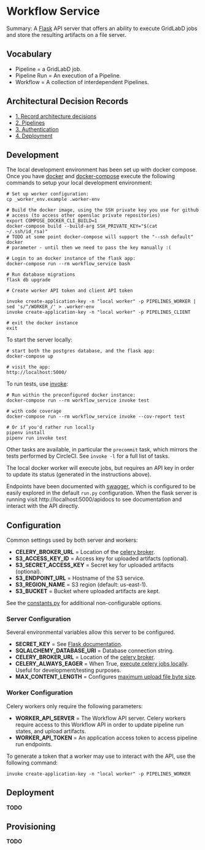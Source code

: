 # Workflow Service

Summary: A [Flask](https://flask.palletsprojects.com/en/1.1.x/) API server that
offers an ability to execute GridLabD jobs and store the resulting artifacts on
a file server.

## Vocabulary

 * Pipeline = a GridLabD job.
 * Pipeline Run = An execution of a Pipeline.
 * Workflow = A collection of interdependent Pipelines.

## Architectural Decision Records

 * [1. Record architecture decisions](docs/adr/0001-record-architecture-decisions.md)
 * [2. Pipelines](docs/adr/0002-pipelines.md)
 * [3. Authentication](docs/adr/0003-authentication.md)
 * [4. Deployment](docs/adr/0004-deployment.md)

## Development

The local development environment has been set up with docker compose. Once you
have [docker](https://docs.docker.com/get-docker/) and [docker-compose](https://docs.docker.com/compose/install/) execute the following commands to setup your local development environment:

    # Set up worker configuration:
    cp _worker_env.example .worker-env

    # Build the docker image, using the SSH private key you use for github
    # access (to access other openslac private repositories)
    export COMPOSE_DOCKER_CLI_BUILD=1
    docker-compose build --build-arg SSH_PRIVATE_KEY="$(cat ~/.ssh/id_rsa)"
    # TODO at some point docker-compose will support the "--ssh default" docker
    # parameter - until then we need to pass the key manually :(

    # Login to an docker instance of the flask app:
    docker-compose run --rm workflow_service bash

    # Run database migrations
    flask db upgrade

    # Create worker API token and client API token

    invoke create-application-key -n "local worker" -p PIPELINES_WORKER | sed 's/^/WORKER_/' > .worker-env
    invoke create-application-key -n "local worker" -p PIPELINES_CLIENT

    # exit the docker instance
    exit

To start the server locally:

    # start both the postgres database, and the flask app:
    docker-compose up

    # visit the app:
    http://localhost:5000/

To run tests, use [invoke](https://pyinvoke.org):

    # Run within the preconfigured docker instance:
    docker-compose run --rm workflow_service invoke test

    # with code coverage
    docker-compose run --rm workflow_service invoke --cov-report test

    # Or if you'd rather run locally
    pipenv install
    pipenv run invoke test

Other tasks are available, in particular the `precommit` task, which mirrors the
tests performed by CircleCI. See `invoke -l` for a full list of tasks.

The local docker worker will execute jobs, but requires an API key in order to
update its status (generated in the instructions above).

Endpoints have been documented with [swagger](https://swagger.io/blog/news/whats-new-in-openapi-3-0/), which is configured to be easily explored in the default `run.py` configuration. When the flask server is running visit http://localhost:5000/apidocs to see documentation and interact with the API directly.

## Configuration

Common settings used by both server and workers:

 * **CELERY_BROKER_URL** = Location of the [celery broker](https://docs.celeryproject.org/en/stable/userguide/configuration.html#broker-settings).
 * **S3_ACCESS_KEY_ID** = Access key for uploaded artifacts (optional).
 * **S3_SECRET_ACCESS_KEY** = Secret key for uploaded artifacts (optional).
 * **S3_ENDPOINT_URL** = Hostname of the S3 service.
 * **S3_REGION_NAME** = S3 region (default: us-east-1).
 * **S3_BUCKET** = Bucket where uploaded artifacts are kept.

See the [constants.py](app/constants.py) for additional non-configurable
options.


### Server Configuration

Several environmental variables allow this server to be configured.

 * **SECRET_KEY** = See [Flask documentation](https://flask.palletsprojects.com/en/1.1.x/config/#SECRET_KEY).
 * **SQLALCHEMY_DATABASE_URI** = Database connection string.
 * **CELERY_BROKER_URL** = Location of the [celery broker](https://docs.celeryproject.org/en/stable/userguide/configuration.html#broker-settings).
 * **CELERY_ALWAYS_EAGER** = When True, [execute celery jobs locally](https://docs.celeryproject.org/en/stable/userguide/configuration.html#std:setting-task_always_eager). Useful for development/testing purposes.
 * **MAX_CONTENT_LENGTH** = Configures [maximum upload file byte size](https://flask.palletsprojects.com/en/1.1.x/config/#MAX_CONTENT_LENGTH).

### Worker Configuration

Celery workers only require the following parameters:
 * **WORKER_API_SERVER** = The Workflow API server. Celery workers require access to this Workflow API in
     order to update pipeline run states, and upload artifacts.
 * **WORKER_API_TOKEN** = An application access token to access pipeline run
     endpoints.

To generate a token that a worker may use to interact with the API, use the
following command:

    invoke create-application-key -n "local worker" -p PIPELINES_WORKER

## Deployment

**TODO**

## Provisioning

**TODO**
